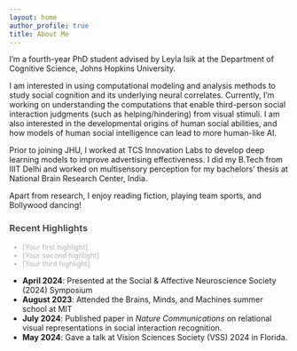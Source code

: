 ```yaml
---
layout: home
author_profile: true
title: About Me
---
```

I’m a fourth-year PhD student advised by Leyla Isik at the Department of Cognitive Science, Johns Hopkins University.

I am interested in using computational modeling and analysis methods to study social cognition and its underlying neural correlates. Currently, I’m working on understanding the computations that enable third-person social interaction judgments (such as helping/hindering) from visual stimuli. I am also interested in the developmental origins of human social abilities, and how models of human social intelligence can lead to more human-like AI.

Prior to joining JHU, I worked at TCS Innovation Labs to develop deep learning models to improve advertising effectiveness. I did my B.Tech from IIIT Delhi and worked on multisensory perception for my bachelors’ thesis at National Brain Research Center, India.

Apart from research, I enjoy reading fiction, playing team sports, and Bollywood dancing!

### <span style="color: #4d4d4d;">Recent Highlights</span>

<ul>
  <li style="color: #b3b3b3; font-size: 0.9em;">[Your first highlight]</li>
  <li style="color: #b3b3b3; font-size: 0.9em;">[Your second highlight]</li>
  <li style="color: #b3b3b3; font-size: 0.9em;">[Your third highlight]</li>
</ul>

- **April 2024**: Presented at the Social & Affective Neuroscience Society (2024) Symposium
- **August 2023**: Attended the Brains, Minds, and Machines summer school at MIT
- **July 2024**: Published paper in *Nature Communications* on relational visual representations in social interaction recognition.
- **May 2024**: Gave a talk at Vision Sciences Society (VSS) 2024 in Florida.
